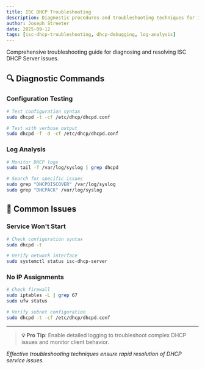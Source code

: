 ```yaml
---
title: ISC DHCP Troubleshooting
description: Diagnostic procedures and troubleshooting techniques for ISC DHCP Server issues
author: Joseph Streeter
date: 2025-09-12
tags: [isc-dhcp-troubleshooting, dhcp-debugging, log-analysis]
---
```


Comprehensive troubleshooting guide for diagnosing and resolving ISC DHCP Server issues.

## 🔍 Diagnostic Commands

### Configuration Testing

```bash
# Test configuration syntax
sudo dhcpd -t -cf /etc/dhcp/dhcpd.conf

# Test with verbose output
sudo dhcpd -f -d -cf /etc/dhcp/dhcpd.conf
```

### Log Analysis

```bash
# Monitor DHCP logs
sudo tail -f /var/log/syslog | grep dhcpd

# Search for specific issues
sudo grep "DHCPDISCOVER" /var/log/syslog
sudo grep "DHCPACK" /var/log/syslog
```

## 🚨 Common Issues

### Service Won't Start

```bash
# Check configuration syntax
sudo dhcpd -t

# Verify network interface
sudo systemctl status isc-dhcp-server
```

### No IP Assignments

```bash
# Check firewall
sudo iptables -L | grep 67
sudo ufw status

# Verify subnet configuration
sudo dhcpd -t -cf /etc/dhcp/dhcpd.conf
```

---

> **💡 Pro Tip**: Enable detailed logging to troubleshoot complex DHCP issues and monitor client behavior.

*Effective troubleshooting techniques ensure rapid resolution of DHCP service issues.*
